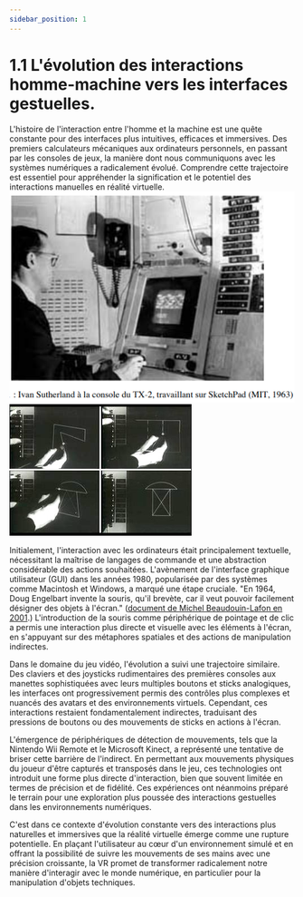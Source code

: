 ```yaml
---
sidebar_position: 1
---
```


# 1.1 L'évolution des interactions homme-machine vers les interfaces gestuelles.

L'histoire de l'interaction entre l'homme et la machine est une quête constante pour des interfaces plus intuitives, efficaces et immersives. Des premiers calculateurs mécaniques aux ordinateurs personnels, en passant par les consoles de jeux, la manière dont nous communiquons avec les systèmes numériques a radicalement évolué. Comprendre cette trajectoire est essentiel pour appréhender la signification et le potentiel des interactions manuelles en réalité virtuelle.
![Ivan Sutherland à la console du TX-2, travaillant sur SketchPad (MIT, 1963)](./ivan.png)
![Ivan Sutherland demonstrating Sketchpad (MIT, 1963)](./scetch.png)



Initialement, l'interaction avec les ordinateurs était principalement textuelle, nécessitant la maîtrise de langages de commande et une abstraction considérable des actions souhaitées. L'avènement de l'interface graphique utilisateur (GUI) dans les années 1980, popularisée par des systèmes comme Macintosh et Windows, a marqué une étape cruciale. 
"En 1964, Doug Engelbart invente la souris, qu'il brevète, car il veut pouvoir facilement désigner des objets à l'écran." ([document de Michel Beaudouin-Lafon en 2001](https://www.lri.fr/~mbl/ASTI2001/40ansIHM-papier.pdf).)
L'introduction de la souris comme périphérique de pointage et de clic a permis une interaction plus directe et visuelle avec les éléments à l'écran, en s'appuyant sur des métaphores spatiales et des actions de manipulation indirectes.



Dans le domaine du jeu vidéo, l'évolution a suivi une trajectoire similaire. Des claviers et des joysticks rudimentaires des premières consoles aux manettes sophistiquées avec leurs multiples boutons et sticks analogiques, les interfaces ont progressivement permis des contrôles plus complexes et nuancés des avatars et des environnements virtuels. Cependant, ces interactions restaient fondamentalement indirectes, traduisant des pressions de boutons ou des mouvements de sticks en actions à l'écran.

L'émergence de périphériques de détection de mouvements, tels que la Nintendo Wii Remote et le Microsoft Kinect, a représenté une tentative de briser cette barrière de l'indirect. En permettant aux mouvements physiques du joueur d'être capturés et transposés dans le jeu, ces technologies ont introduit une forme plus directe d'interaction, bien que souvent limitée en termes de précision et de fidélité. Ces expériences ont néanmoins préparé le terrain pour une exploration plus poussée des interactions gestuelles dans les environnements numériques.

C'est dans ce contexte d'évolution constante vers des interactions plus naturelles et immersives que la réalité virtuelle émerge comme une rupture potentielle. En plaçant l'utilisateur au cœur d'un environnement simulé et en offrant la possibilité de suivre les mouvements de ses mains avec une précision croissante, la VR promet de transformer radicalement notre manière d'interagir avec le monde numérique, en particulier pour la manipulation d'objets techniques.


